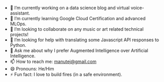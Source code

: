 

- 🔭 I’m currently working on a data science blog and virtual voice-assistant.
- 🌱 I’m currently learning Google Cloud Certification and advanced MLOps.
- 👯 I’m looking to collaborate on any music or art related technical projects!
- 🤔 I’m looking for help with translating some Javascript API responses to Python.
- 💬 Ask me about why I prefer Augmented Intelligence over Artificial Intelligence.
- 📫 How to reach me: manutej@gmail.com
- 😄 Pronouns: He/Him
- ⚡ Fun fact: I love to build fires (in a safe environment).

